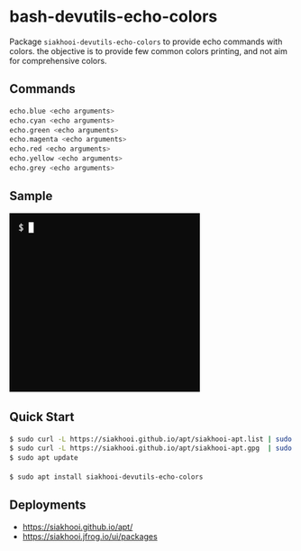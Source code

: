 # bash-devutils-echo-colors

Package `siakhooi-devutils-echo-colors` to provide echo commands with colors.
the objective is to provide few common colors printing, and not aim for comprehensive colors.

## Commands

```bash
echo.blue <echo arguments>
echo.cyan <echo arguments>
echo.green <echo arguments>
echo.magenta <echo arguments>
echo.red <echo arguments>
echo.yellow <echo arguments>
echo.grey <echo arguments>
```

## Sample

![sample](sample.gif "Sample")

## Quick Start

```bash
$ sudo curl -L https://siakhooi.github.io/apt/siakhooi-apt.list | sudo tee /etc/apt/sources.list.d/siakhooi-apt.list > /dev/null
$ sudo curl -L https://siakhooi.github.io/apt/siakhooi-apt.gpg  | sudo tee /usr/share/keyrings/siakhooi-apt.gpg > /dev/null
$ sudo apt update

$ sudo apt install siakhooi-devutils-echo-colors
```

## Deployments

- <https://siakhooi.github.io/apt/>
- <https://siakhooi.jfrog.io/ui/packages>
